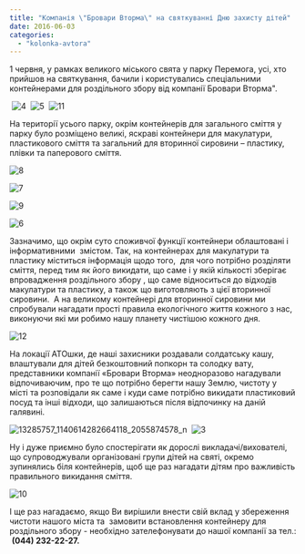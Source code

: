 ```yaml
---
title: "Компанія \"Бровари Вторма\" на святкуванні Дню захисту дітей"
date: 2016-06-03
categories: 
  - "kolonka-avtora"
---
```


1 червня, у рамках великого міського свята у парку Перемога, усі, хто прийшов на святкування, бачили і користувались спеціальними контейнерами для роздільного збору від компанії Бровари Вторма".

 ![4](https://mpz.brovary.org/wp-content/uploads/2016/06/4-1.jpg)  ![5](https://mpz.brovary.org/wp-content/uploads/2016/06/5-1.jpg)  ![11](https://mpz.brovary.org/wp-content/uploads/2016/06/11-1.jpg)

На території усього парку, окрім контейнерів для загального сміття у парку було розміщено великі, яскраві контейнери для макулатури, пластикового сміття та загальний для вторинної сировини – пластику, плівки та паперового сміття.

![8](https://mpz.brovary.org/wp-content/uploads/2016/06/8-1.jpg)

![7](https://mpz.brovary.org/wp-content/uploads/2016/06/7-1.jpg)

![9](https://mpz.brovary.org/wp-content/uploads/2016/06/9-1.jpg)

![6](https://mpz.brovary.org/wp-content/uploads/2016/06/6-1.jpg)

Зазначимо, що окрім суто споживчої функції контейнери облаштовані і інформативними  змістом. Так, на контейнерах для макулатури та пластику міститься інформація щодо того,  для чого потрібно розділяти сміття, перед тим як його викидати, що саме і у якій кількості зберігає впровадження роздільного збору , що саме відноситься до відходів макулатури та пластику, а також що виготовляють з цієї вторинної сировини.  А на великому контейнері для вторинної сировини ми спробували нагадати прості правила екологічного життя кожного з нас, виконуючи які ми робимо нашу планету чистішою кожного дня.

![12](https://mpz.brovary.org/wp-content/uploads/2016/06/12-1.jpg)

На локації АТОшки, де наші захисники роздавали солдатську кашу, влаштували для дітей безкоштовний попкорн та солодку вату, представники компанії «Бровари Вторма» неодноразово нагадували відпочиваючим, про те що потрібно берегти нашу Землю, чистоту у місті та розповідали як саме і куди саме потрібно викидати пластиковий посуд та інші відходи, що залишаються після відпочинку на даній галявині.

![13285757_1140614282664118_2055874578_n](https://mpz.brovary.org/wp-content/uploads/2016/06/13285757_1140614282664118_2055874578_n.jpg)  ![3](https://mpz.brovary.org/wp-content/uploads/2016/06/3-1.jpg)

Ну і дуже приємно було спостерігати як дорослі викладачі/вихователі, що супроводжували організовані групи дітей на святі, окремо зупинялись біля контейнерів, щоб ще раз нагадати дітям про важливість правильного викидання сміття.

![10](https://mpz.brovary.org/wp-content/uploads/2016/06/10-1.jpg)

І ще раз нагадаємо, якщо Ви вирішили внести свій вклад у збереження чистоти нашого міста та  замовити встановлення контейнеру для роздільного збору - необхідно зателефонувати до нашої компанії за тел.:  **(044) 232-22-27.**
